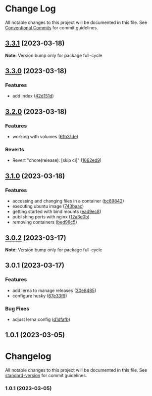# Change Log

All notable changes to this project will be documented in this file.
See [Conventional Commits](https://conventionalcommits.org) for commit guidelines.

## [3.3.1](https://github.com/amaralc/full-cycle-3-0/compare/full-cycle@3.3.0...full-cycle@3.3.1) (2023-03-18)

**Note:** Version bump only for package full-cycle





## [3.3.0](https://github.com/amaralc/full-cycle-3-0/compare/full-cycle@3.2.0...full-cycle@3.3.0) (2023-03-18)


### Features

* add index ([42d151d](https://github.com/amaralc/full-cycle-3-0/commit/42d151d41878e38852df2cd11edee1583238e91e))



## [3.2.0](https://github.com/amaralc/full-cycle-3-0/compare/full-cycle@3.1.0...full-cycle@3.2.0) (2023-03-18)


### Features

* working with volumes ([61b31de](https://github.com/amaralc/full-cycle-3-0/commit/61b31debbd968d864c60eaa133384b59d143396a))


### Reverts

* Revert "chore(release): [skip ci]" ([1662ed9](https://github.com/amaralc/full-cycle-3-0/commit/1662ed9710b9f33c056b07fa79e54246de9cfec6))



## [3.1.0](https://github.com/amaralc/full-cycle-3-0/compare/full-cycle@3.0.2...full-cycle@3.1.0) (2023-03-18)


### Features

* accessing and changing files in a container ([bc89842](https://github.com/amaralc/full-cycle-3-0/commit/bc898429f75e509c8997c2890b37b0390ca4b667))
* executing ubuntu image ([743baac](https://github.com/amaralc/full-cycle-3-0/commit/743baac04d9cda27826a53c338a6824cf71baf21))
* getting started with bind mounts ([ead9ec8](https://github.com/amaralc/full-cycle-3-0/commit/ead9ec808f70e5ce31d107e04d0a8c0e73bce13e))
* publishing ports with nginx ([12a8e0b](https://github.com/amaralc/full-cycle-3-0/commit/12a8e0b365e55605eae8942302bfd5cdb06770ea))
* removing containers ([bed98c5](https://github.com/amaralc/full-cycle-3-0/commit/bed98c5deeab0bab0316d0a340ae26ccfa273830))



## [3.0.2](https://github.com/amaralc/full-cycle-3-0/compare/full-cycle@3.0.1...full-cycle@3.0.2) (2023-03-17)

**Note:** Version bump only for package full-cycle





## 3.0.1 (2023-03-17)


### Features

* add lerna to manage releases ([30e8485](https://github.com/amaralc/full-cycle-3-0/commit/30e848556cb4d347dbc49640d42fe2b2939bc2d5))
* configure husky ([67e33f9](https://github.com/amaralc/full-cycle-3-0/commit/67e33f993df17dfd5cc7cafcf538eb2b120bbc2e))


### Bug Fixes

* adjust lerna config ([d1dfafb](https://github.com/amaralc/full-cycle-3-0/commit/d1dfafb6e01465b47f166cf80b1a17ea216c2dd3))

## 1.0.1 (2023-03-05)



# Changelog

All notable changes to this project will be documented in this file. See [standard-version](https://github.com/conventional-changelog/standard-version) for commit guidelines.

### 1.0.1 (2023-03-05)
